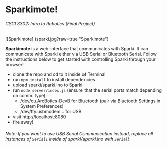 # Sparkimote!
###### CSCI 3302: Intro to Robotics (Final Project)

![Sparkimote]
(sparki.jpg?raw=true "Sparkimote")

**Sparkimote** is a web-interface that communicates with Sparki. It can communicate with Sparki either via USB Serial or Bluetooth Serial. Follow the instructions below to get started with controlling Sparki through your browser!

- clone the repo and cd to it inside of Terminal
- run ```npm install``` to install dependencies
- upload sparki/sparki.ino to Sparki
- run ```node server/index.js``` (ensure that the serial ports match depending on comm. type):
	- /dev/cu.ArcBotics-DevB for Bluetooth (pair via Bluetooth Settings in System Preferences)
	- /dev/tty.usbmodem... for USB
- visit http://localhost:8080
- fire away!

###### Note: If you want to use USB Serial Communication instead, replace all instances of ```Serial1``` inside of sparki/sparki.ino with ```Serial```!